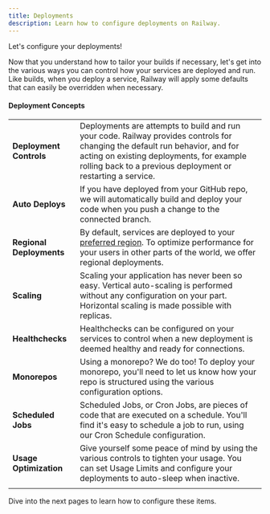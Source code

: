 ```yaml
---
title: Deployments
description: Learn how to configure deployments on Railway.
---
```


Let's configure your deployments!

Now that you understand how to tailor your builds if necessary, let's get into the various ways you can control how your services are deployed and run. Like builds, when you deploy a service, Railway will apply some defaults that can easily be overridden when necessary.

#### Deployment Concepts

|                          |                                                                                                                                                                                                                                          |
| ------------------------ | ---------------------------------------------------------------------------------------------------------------------------------------------------------------------------------------------------------------------------------------- |
| **Deployment Controls**  | Deployments are attempts to build and run your code. Railway provides controls for changing the default run behavior, and for acting on existing deployments, for example rolling back to a previous deployment or restarting a service. |
| **Auto Deploys**         | If you have deployed from your GitHub repo, we will automatically build and deploy your code when you push a change to the connected branch.                                                                                             |
| **Regional Deployments** | By default, services are deployed to your [preferred region](https://railway.com/workspace). To optimize performance for your users in other parts of the world, we offer regional deployments.                                          |
| **Scaling**              | Scaling your application has never been so easy. Vertical auto-scaling is performed without any configuration on your part. Horizontal scaling is made possible with replicas.                                                           |
| **Healthchecks**         | Healthchecks can be configured on your services to control when a new deployment is deemed healthy and ready for connections.                                                                                                            |
| **Monorepos**            | Using a monorepo? We do too! To deploy your monorepo, you'll need to let us know how your repo is structured using the various configuration options.                                                                                    |
| **Scheduled Jobs**       | Scheduled Jobs, or Cron Jobs, are pieces of code that are executed on a schedule. You'll find it's easy to schedule a job to run, using our Cron Schedule configuration.                                                                 |
| **Usage Optimization**   | Give yourself some peace of mind by using the various controls to tighten your usage. You can set Usage Limits and configure your deployments to auto-sleep when inactive.                                                               |
|                          |                                                                                                                                                                                                                                          |

Dive into the next pages to learn how to configure these items.
